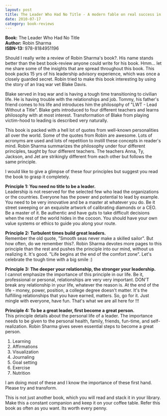 ```yaml
---
layout: post
title: The Leader Who Had No Title - A modern fable on real success in business and in life
date: 2010-07-17
category: book-reviews
---
```


**Book:** The Leader Who Had No Title  
**Author:** Robin Sharma   
**ISBN-13:** 978-8184951196

Should I really write a review of Robin Sharma's book?. His name stands better than the best book-review anyone could write for his book. Hmm... let me share some of the insights that are spread throughout this book. This book packs 15 yrs of his leadership advisory experience, which was once a closely guarded secret. Robin tried to make this book interesting by using the story of an Iraq war vet Blake Davis.  
  
Blake served in Iraq war and is having a tough time transitioning to civilian life. He is having trouble with the relationships and job. Tommy, his father's friend comes to his life and introduces him the philosophy of "LWT - Lead Without a Title". Blake gets introduced to four different teachers and learns philosophy with at most interest. Transformation of Blake from playing victim-hood to leading is described very naturally.   
  
This book is packed with a hell lot of quotes from well-known personalities all over the world. Some of the quotes from Robin are awesome. Lots of acronyms are used and lots of repetition to instill these concepts in reader's mind. Robin Sharma summarizes the philosophy under four different principles, taught by four different teachers. The teachers Anna, Ty, Jackson, and Jet are strikingly different from each other but follows the same principle.  
  
I would like to give a glimpse of these four principles but suggest you read the book to grasp it completely.  
  
**Principle 1: You need no title to be a leader.**  
Leadership is not reserved for the selected few who lead the organizations or the countries. Everyone has the power and potential to lead by example. You need to be very innovative and be a master at whatever you do. Be it street sweeping or an exquisite artwork of calibrating diamonds or a CEO. Be a master of it. Be authentic and have guts to take difficult decisions when the rest of the world hides in the cocoon. You should have your own value systems or ethics to guide you along your route.  
  
**Principle 2: Turbulent times build great leaders.**  
Remember the old quote, "Smooth seas never make a skilled sailor". But how often, do we remember this?. Robin Sharma devotes more pages to this principle than the rest and pushes the principle into our mind, without us realizing it. It's good. "Life begins at the end of the comfort zone". Let's celebrate the tough time with a big smile :)  
  
**Principle 3: The deeper your relationship, the stronger your leadership.**  
I cannot emphasize the importance of this principle in our life. Be it, professional or personal, relationships are very very important. DON'T break any relationship in your life, whatever the reason is. At the end of the life - money, power, position, a college degree doesn't matter. It's the fulfilling relationships that you have earned, matters. So, go for it. Just mingle with everyone, have fun. That's what we are all here for !!!  
  
**Principle 4: To be a great leader, first become a great person.**  
This principle details about the personal life of a leader. The importance needs to be given to the personal health, family, friends, fun-time, and self-realization. Robin Sharma gives seven essential steps to become a great person.  

1. Learning  
2. Affirmations  
3. Visualization  
4. Journaling  
5. Goal setting  
6. Exercise  
7. Nutrition  

I am doing most of these and I know the importance of these first hand. Please try and transform.  
  
This is not just another book, which you will read and stack it in your library. Make this a constant companion and keep it on your coffee table. Refer this book as often as you want. Its worth every penny.  
